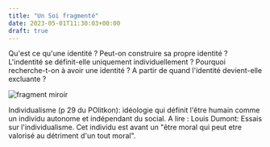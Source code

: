 ```yaml
---
title: "Un Soi fragmenté"
date: 2023-05-01T11:30:03+00:00
draft: true
---
```


Qu'est ce qu'une identité ? Peut-on construire sa propre identité ? L'indentité se définit-elle uniquement individuellement ? Pourquoi recherche-t-on à avoir une identité ? A partir de quand l'identité devient-elle excluante ? 

![fragment miroir](/posts/fragment_15042023.jpg)

Individualisme (p 29 du POlitkon): idéologie qui définit l'être humain comme un individu autonome et indépendant du social. A lire : Louis Dumont: Essais sur l'individualisme. Cet individu est avant un "être moral qui peut etre valorisé au détriment d'un tout moral".